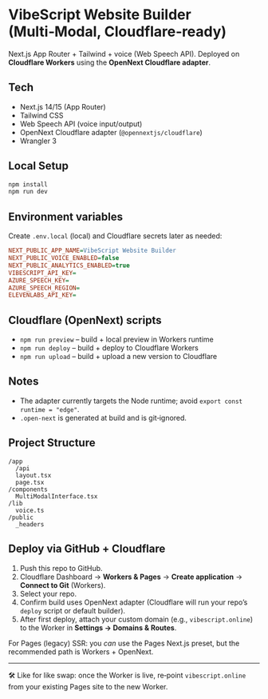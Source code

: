 # VibeScript Website Builder (Multi‑Modal, Cloudflare‑ready)

Next.js App Router + Tailwind + voice (Web Speech API). Deployed on **Cloudflare Workers** using the **OpenNext Cloudflare adapter**.

## Tech
- Next.js 14/15 (App Router)
- Tailwind CSS
- Web Speech API (voice input/output)
- OpenNext Cloudflare adapter (`@opennextjs/cloudflare`)
- Wrangler 3

## Local Setup
```bash
npm install
npm run dev
```

## Environment variables
Create `.env.local` (local) and Cloudflare secrets later as needed:
```ini
NEXT_PUBLIC_APP_NAME=VibeScript Website Builder
NEXT_PUBLIC_VOICE_ENABLED=false
NEXT_PUBLIC_ANALYTICS_ENABLED=true
VIBESCRIPT_API_KEY=
AZURE_SPEECH_KEY=
AZURE_SPEECH_REGION=
ELEVENLABS_API_KEY=
```

## Cloudflare (OpenNext) scripts
- `npm run preview` – build + local preview in Workers runtime
- `npm run deploy` – build + deploy to Cloudflare Workers
- `npm run upload` – build + upload a new version to Cloudflare

## Notes
- The adapter currently targets the Node runtime; avoid `export const runtime = "edge"`.
- `.open-next` is generated at build and is git‑ignored.

## Project Structure
```
/app
  /api
  layout.tsx
  page.tsx
/components
  MultiModalInterface.tsx
/lib
  voice.ts
/public
  _headers
```

## Deploy via GitHub + Cloudflare
1) Push this repo to GitHub.
2) Cloudflare Dashboard → **Workers & Pages** → **Create application** → **Connect to Git** (Workers).
3) Select your repo.
4) Confirm build uses OpenNext adapter (Cloudflare will run your repo’s `deploy` script or default builder).
5) After first deploy, attach your custom domain (e.g., `vibescript.online`) to the Worker in **Settings → Domains & Routes**.

For Pages (legacy) SSR: you *can* use the Pages Next.js preset, but the recommended path is Workers + OpenNext.

---
🛠 Like for like swap: once the Worker is live, re‑point `vibescript.online` from your existing Pages site to the new Worker.
